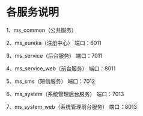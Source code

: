 # 各服务说明
1、ms_common（公共服务）

2、ms_eureka（注册中心）
    端口：6011
  
3、ms_service（后台服务）
    端口：7011
  
4、ms_service_web（前台服务）
    端口：8011
  
5、ms_sms（短信服务）
    端口：7012

6、ms_system（系统管理后台服务）
    端口：7013

7、ms_system_web（系统管理前台服务）
    端口：8013

 
